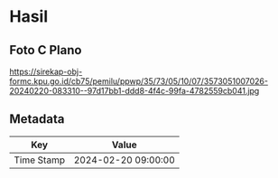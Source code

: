 # Hasil

## Foto C Plano

https://sirekap-obj-formc.kpu.go.id/cb75/pemilu/ppwp/35/73/05/10/07/3573051007026-20240220-083310--97d17bb1-ddd8-4f4c-99fa-4782559cb041.jpg


## Metadata

| Key        | Value               |
| ---------- | ------------------- |
| Time Stamp | 2024-02-20 09:00:00 |



